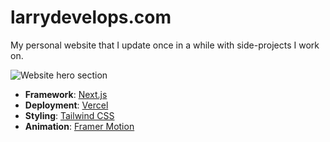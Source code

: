 # larrydevelops.com

My personal website that I update once in a while with side-projects I work on.

![Website hero section](https://user-images.githubusercontent.com/47901349/187296548-54ece7b5-a487-4ae0-8fcb-10c2eb56e324.png)

- **Framework**: [Next.js](https://nextjs.org/)
- **Deployment**: [Vercel](https://vercel.com)
- **Styling**: [Tailwind CSS](https://tailwindcss.com/)
- **Animation**: [Framer Motion](https://www.framer.com/motion/)
